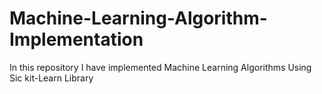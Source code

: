 # Machine-Learning-Algorithm-Implementation
In this repository I have implemented Machine Learning Algorithms Using Sic kit-Learn Library
